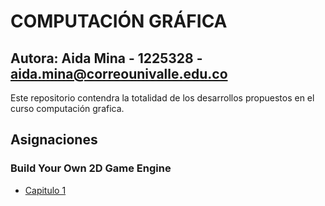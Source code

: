 # COMPUTACIÓN GRÁFICA

## Autora: Aida Mina - 1225328 - [aida.mina@correounivalle.edu.co](aida.mina@correounivalle.edu.co)

Este repositorio contendra la totalidad de los desarrollos propuestos en el curso computación grafica.

## Asignaciones

### Build Your Own 2D Game Engine
- [Capitulo 1](Capitulo1)

